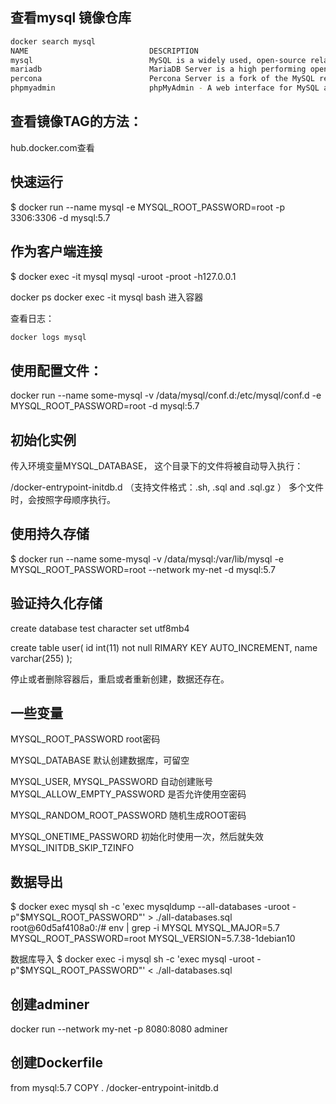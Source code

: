 

## 查看mysql 镜像仓库

```bash
docker search mysql
NAME                           DESCRIPTION                                     STARS               OFFICIAL            AUTOMATED
mysql                          MySQL is a widely used, open-source relation…   12663               [OK]                
mariadb                        MariaDB Server is a high performing open sou…   4858                [OK]                
percona                        Percona Server is a fork of the MySQL relati…   578                 [OK]                
phpmyadmin                     phpMyAdmin - A web interface for MySQL and M…   546                 [OK]                
```
## 查看镜像TAG的方法：
hub.docker.com查看

## 快速运行

$ docker run --name mysql -e MYSQL_ROOT_PASSWORD=root -p 3306:3306 -d mysql:5.7


## 作为客户端连接

$ docker exec -it mysql mysql -uroot -proot -h127.0.0.1

docker ps 
docker exec -it mysql bash
进入容器


查看日志：

```bash
docker logs mysql
```

## 使用配置文件：
docker run --name some-mysql -v /data/mysql/conf.d:/etc/mysql/conf.d -e MYSQL_ROOT_PASSWORD=root -d mysql:5.7

## 初始化实例
传入环境变量MYSQL_DATABASE， 这个目录下的文件将被自动导入执行：

/docker-entrypoint-initdb.d
（支持文件格式：.sh, .sql and .sql.gz  ）
多个文件时，会按照字母顺序执行。



## 使用持久存储
$ docker run --name some-mysql -v /data/mysql:/var/lib/mysql -e MYSQL_ROOT_PASSWORD=root --network my-net -d mysql:5.7


## 验证持久化存储

create database test character set utf8mb4

create table user( id int(11) not null RIMARY KEY AUTO_INCREMENT, name varchar(255) );

停止或者删除容器后，重启或者重新创建，数据还存在。

## 一些变量
MYSQL_ROOT_PASSWORD
root密码

MYSQL_DATABASE
默认创建数据库，可留空

MYSQL_USER, MYSQL_PASSWORD
自动创建账号
MYSQL_ALLOW_EMPTY_PASSWORD
是否允许使用空密码

MYSQL_RANDOM_ROOT_PASSWORD
随机生成ROOT密码

MYSQL_ONETIME_PASSWORD
初始化时使用一次，然后就失效
MYSQL_INITDB_SKIP_TZINFO


##  数据导出
$ docker exec mysql sh -c 'exec mysqldump --all-databases -uroot -p"$MYSQL_ROOT_PASSWORD"' > ./all-databases.sql
root@60d5af4108a0:/# env | grep -i MYSQL
MYSQL_MAJOR=5.7
MYSQL_ROOT_PASSWORD=root
MYSQL_VERSION=5.7.38-1debian10

数据库导入
$ docker exec -i mysql sh -c 'exec mysql -uroot -p"$MYSQL_ROOT_PASSWORD"' < ./all-databases.sql


## 创建adminer
docker run --network my-net -p 8080:8080 adminer


## 创建Dockerfile
from mysql:5.7
COPY . /docker-entrypoint-initdb.d

